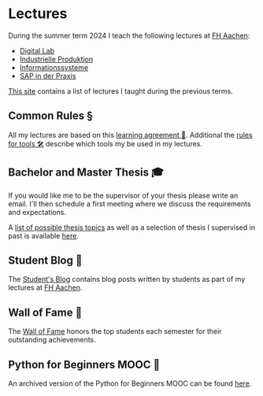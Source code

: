 # Lectures

During the summer term 2024 I teach the following lectures at [FH Aachen](https://www.fh-aachen.de):

- [Digital Lab](/teaching/lectures/2024/summer-term/digital-lab)
- [Industrielle Produktion](/teaching/lectures/2024/summer-term/industrielle-produktion)
- [Informationssysteme](/teaching/lectures/2024/summer-term/informationssysteme)
- [SAP in der Praxis](/teaching/lectures/2024/summer-term/sap-in-der-praxis)

[This site](/teaching/lectures/previous-lectures) contains a list of lectures I taught
during the previous terms.

## Common Rules §

All my lectures are based on this [learning agreement 🤝](/teaching/learning-agreement).
Additional the [rules for tools 🛠️](/teaching/rules-for-tools) describe which tools
my be used in my lectures.

## Bachelor and Master Thesis 🎓

If you would like me to be the supervisor of your thesis please write an email.
I'll then schedule a first meeting where we discuss the requirements and expectations.

A [list of possible thesis topics](/teaching/thesis) as well as a selection of
thesis I supervised in past is available [here](/teaching/thesis).

## Student Blog 📝

The [Student's Blog](/student-blog/) contains blog posts written by students as
part of my lectures at [FH Aachen](https://www.fh-aachen.de).

## Wall of Fame 🥇

The [Wall of Fame](/teaching/wall-of-fame) honors the top students each
semester for their outstanding achievements.

## Python for Beginners MOOC 🐍

An archived version of the Python for Beginners MOOC can be found
[here](/teaching/python-mooc).
